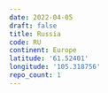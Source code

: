 ```yaml
---
date: 2022-04-05
draft: false
title: Russia
code: RU
continent: Europe
latitude: '61.52401'
longitude: '105.318756'
repo_count: 1
---
```



